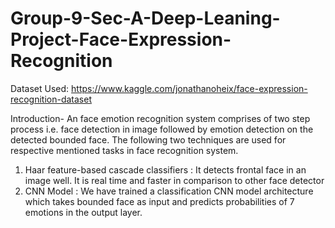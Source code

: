 # Group-9-Sec-A-Deep-Leaning-Project-Face-Expression-Recognition
Dataset Used: https://www.kaggle.com/jonathanoheix/face-expression-recognition-dataset

Introduction-
An face emotion recognition system comprises of two step process i.e. face detection in image followed by emotion detection on the detected bounded face. 
The following two techniques are used for respective mentioned tasks in face recognition system.

1. Haar feature-based cascade classifiers : It detects frontal face in an image well. It is real time and faster in comparison to other face detector
2. CNN Model : We have trained a classification CNN model architecture which takes bounded face as input and predicts probabilities of 7 emotions in the output layer.
